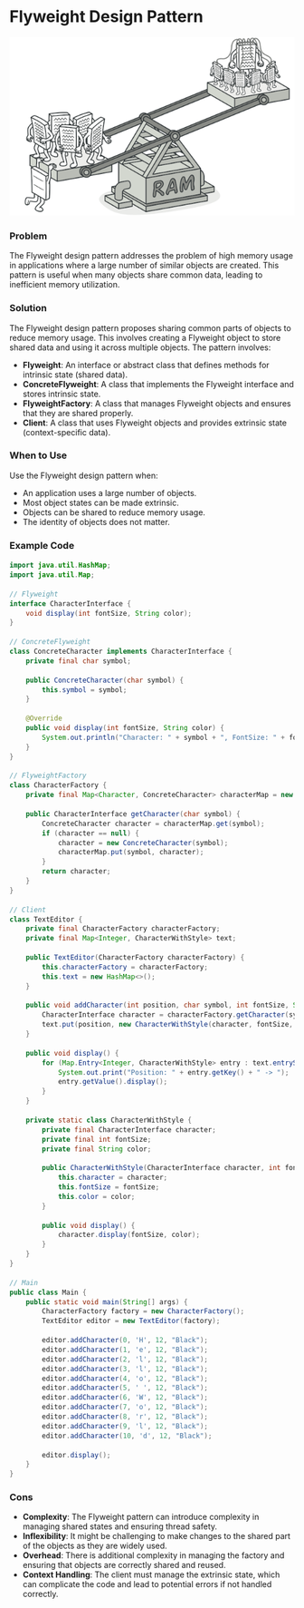 # Flyweight Design Pattern

<p align="center">
  <img src="../photos/flyweight.png" alt="Alt text" />
</p>

### Problem

The Flyweight design pattern addresses the problem of high memory usage in applications where a large number of similar objects are created. This pattern is useful when many objects share common data, leading to inefficient memory utilization.

### Solution

The Flyweight design pattern proposes sharing common parts of objects to reduce memory usage. This involves creating a Flyweight object to store shared data and using it across multiple objects. The pattern involves:

- **Flyweight**: An interface or abstract class that defines methods for intrinsic state (shared data).
- **ConcreteFlyweight**: A class that implements the Flyweight interface and stores intrinsic state.
- **FlyweightFactory**: A class that manages Flyweight objects and ensures that they are shared properly.
- **Client**: A class that uses Flyweight objects and provides extrinsic state (context-specific data).

### When to Use

Use the Flyweight design pattern when:

- An application uses a large number of objects.
- Most object states can be made extrinsic.
- Objects can be shared to reduce memory usage.
- The identity of objects does not matter.

### Example Code

```java
import java.util.HashMap;
import java.util.Map;

// Flyweight
interface CharacterInterface {
    void display(int fontSize, String color);
}

// ConcreteFlyweight
class ConcreteCharacter implements CharacterInterface {
    private final char symbol;

    public ConcreteCharacter(char symbol) {
        this.symbol = symbol;
    }

    @Override
    public void display(int fontSize, String color) {
        System.out.println("Character: " + symbol + ", FontSize: " + fontSize + ", Color: " + color);
    }
}

// FlyweightFactory
class CharacterFactory {
    private final Map<Character, ConcreteCharacter> characterMap = new HashMap<>();

    public CharacterInterface getCharacter(char symbol) {
        ConcreteCharacter character = characterMap.get(symbol);
        if (character == null) {
            character = new ConcreteCharacter(symbol);
            characterMap.put(symbol, character);
        }
        return character;
    }
}

// Client
class TextEditor {
    private final CharacterFactory characterFactory;
    private final Map<Integer, CharacterWithStyle> text;

    public TextEditor(CharacterFactory characterFactory) {
        this.characterFactory = characterFactory;
        this.text = new HashMap<>();
    }

    public void addCharacter(int position, char symbol, int fontSize, String color) {
        CharacterInterface character = characterFactory.getCharacter(symbol);
        text.put(position, new CharacterWithStyle(character, fontSize, color));
    }

    public void display() {
        for (Map.Entry<Integer, CharacterWithStyle> entry : text.entrySet()) {
            System.out.print("Position: " + entry.getKey() + " -> ");
            entry.getValue().display();
        }
    }

    private static class CharacterWithStyle {
        private final CharacterInterface character;
        private final int fontSize;
        private final String color;

        public CharacterWithStyle(CharacterInterface character, int fontSize, String color) {
            this.character = character;
            this.fontSize = fontSize;
            this.color = color;
        }

        public void display() {
            character.display(fontSize, color);
        }
    }
}

// Main
public class Main {
    public static void main(String[] args) {
        CharacterFactory factory = new CharacterFactory();
        TextEditor editor = new TextEditor(factory);

        editor.addCharacter(0, 'H', 12, "Black");
        editor.addCharacter(1, 'e', 12, "Black");
        editor.addCharacter(2, 'l', 12, "Black");
        editor.addCharacter(3, 'l', 12, "Black");
        editor.addCharacter(4, 'o', 12, "Black");
        editor.addCharacter(5, ' ', 12, "Black");
        editor.addCharacter(6, 'W', 12, "Black");
        editor.addCharacter(7, 'o', 12, "Black");
        editor.addCharacter(8, 'r', 12, "Black");
        editor.addCharacter(9, 'l', 12, "Black");
        editor.addCharacter(10, 'd', 12, "Black");

        editor.display();
    }
}

```

### Cons

- **Complexity**: The Flyweight pattern can introduce complexity in managing shared states and ensuring thread safety.
- **Inflexibility**: It might be challenging to make changes to the shared part of the objects as they are widely used.
- **Overhead**: There is additional complexity in managing the factory and ensuring that objects are correctly shared and reused.
- **Context Handling**: The client must manage the extrinsic state, which can complicate the code and lead to potential errors if not handled correctly.